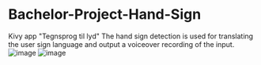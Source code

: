 # Bachelor-Project-Hand-Sign
Kivy app "Tegnsprog til lyd" 
The hand sign detection is used for translating the user sign language and output a voiceover recording of the input.
![image](https://user-images.githubusercontent.com/72916303/170827118-47a68055-252f-4a5a-b3e5-1981a63f98e8.png)
![image](https://user-images.githubusercontent.com/72916303/170827199-9a71fc8a-0030-4534-ac17-bad3679d9bc9.png)
